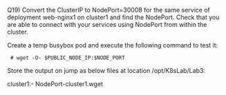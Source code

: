 Q19) Convert the ClusterIP to NodePort=30008 for the same service of deployment web-nginx1 on cluster1 and find the NodePort. Check that you are able to connect with your services using NodePort from within the cluster.

Create a temp busybox pod and execute the following command to test it:
	    
     # wget -O- $PUBLIC_NODE_IP:$NODE_PORT	
		
Store the output on jump as below files at location /opt/K8sLab/Lab3:

cluster1:- NodePort-cluster1.wget
